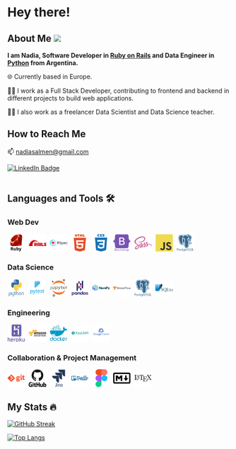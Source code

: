 # Hey there!

## About Me <img src="https://media.giphy.com/media/WUlplcMpOCEmTGBtBW/giphy.gif" width="30">

**I am Nadia, Software Developer in [Ruby on Rails](https://thenewstack.io/why-were-sticking-with-ruby-on-rails-at-gitlab/) and Data Engineer in [Python](https://towardsdatascience.com/top-10-reasons-why-you-need-to-learn-python-as-a-data-scientist-e3d26539ec00) from Argentina.**

:globe_with_meridians: Currently based in Europe.

:woman_technologist: I work as a Full Stack Developer, contributing to frontend and backend in different projects to build web applications.

:woman_teacher: I also work as a freelancer Data Scientist and Data Science teacher.

## How to Reach Me 

:mailbox: nadiasalmen@gmail.com

<div id="badges">
  <a href="https://www.linkedin.com/in/nadia-salmen/" target="_blank">
    <img src="https://img.shields.io/badge/LinkedIn-blue?style=for-the-badge&logo=linkedin&logoColor=white" alt="LinkedIn Badge"/>
  </a>
</div>

<img src="https://komarev.com/ghpvc/?username=nadiasalmen&style=flat-square&color=blue" alt=""/>

## Languages and Tools :hammer_and_wrench:

### Web Dev
<div>
  <img src="https://github.com/devicons/devicon/blob/master/icons/ruby/ruby-original-wordmark.svg"  title="Ruby" alt="Ruby" width="40" height="40"/>&nbsp;
  <img src="https://github.com/devicons/devicon/blob/master/icons/rails/rails-plain-wordmark.svg"  title="RoR" alt="RoR" width="40" height="40"/>&nbsp;
  <img src="https://github.com/devicons/devicon/blob/master/icons/rspec/rspec-original-wordmark.svg"  title="Rspec" alt="Rspec" width="40" height="40"/>&nbsp;
  <img src="https://github.com/devicons/devicon/blob/master/icons/html5/html5-plain-wordmark.svg" title="HTML5" alt="HTML" width="40" height="40"/>&nbsp;
  <img src="https://github.com/devicons/devicon/blob/master/icons/css3/css3-plain-wordmark.svg"  title="CSS3" alt="CSS" width="40" height="40"/>&nbsp;
  <img src="https://github.com/devicons/devicon/blob/master/icons/bootstrap/bootstrap-plain-wordmark.svg"  title="Bootstrap" alt="Bootstrap" width="40" height="40"/>&nbsp;
  <img src="https://github.com/devicons/devicon/blob/master/icons/sass/sass-original.svg"  title="Sass" alt="Sass" width="40" height="40"/>&nbsp;
  <img src="https://github.com/devicons/devicon/blob/master/icons/javascript/javascript-original.svg" title="JavaScript" alt="JavaScript" width="40" height="40"/>&nbsp;
  <img src="https://github.com/devicons/devicon/blob/master/icons/postgresql/postgresql-plain-wordmark.svg" title="PostgreSQL"  alt="PostgreSQL" width="40" height="40"/>&nbsp;
</div>

### Data Science
<div>
  <img src="https://github.com/devicons/devicon/blob/master/icons/python/python-original-wordmark.svg"  title="Python" alt="Python" width="40" height="40"/>&nbsp;
  <img src="https://github.com/devicons/devicon/blob/master/icons/pytest/pytest-plain-wordmark.svg"  title="Pytest" alt="Pytest" width="40" height="40"/>&nbsp;
  <img src="https://github.com/devicons/devicon/blob/master/icons/jupyter/jupyter-original-wordmark.svg"  title="Jupyter" alt="Jupyter" width="40" height="40"/>&nbsp;
  <img src="https://github.com/devicons/devicon/blob/master/icons/pandas/pandas-original-wordmark.svg"  title="Pandas" alt="Pandas" width="40" height="40"/>&nbsp;
  <img src="https://github.com/devicons/devicon/blob/master/icons/numpy/numpy-original-wordmark.svg"  title="Numpy" alt="Numpy" width="40" height="40"/>&nbsp;
  <img src="https://github.com/devicons/devicon/blob/master/icons/tensorflow/tensorflow-original-wordmark.svg"  title="Tensorflow" alt="Tensorflow" width="40" height="40"/>&nbsp;
  <img src="https://github.com/devicons/devicon/blob/master/icons/postgresql/postgresql-plain-wordmark.svg" title="PostgreSQL"  alt="PostgreSQL" width="40" height="40"/>&nbsp;
  <img src="https://github.com/devicons/devicon/blob/master/icons/sqlite/sqlite-original-wordmark.svg"  title="SQLite" alt="SQLite" width="40" height="40"/>&nbsp;
</div>

### Engineering
<div>
  <img src="https://github.com/devicons/devicon/blob/master/icons/heroku/heroku-plain-wordmark.svg"  title="Heroku" alt="Heroku" width="40" height="40"/>&nbsp;
  <img src="https://github.com/devicons/devicon/blob/master/icons/amazonwebservices/amazonwebservices-original-wordmark.svg" title="AWS" alt="AWS" width="40" height="40"/>&nbsp;
  <img src="https://github.com/devicons/devicon/blob/master/icons/docker/docker-plain-wordmark.svg"  title="Docker" alt="Docker" width="40" height="40"/>&nbsp;
<img src="https://github.com/devicons/devicon/blob/master/icons/fastapi/fastapi-plain-wordmark.svg"  title="FastAPI" alt="FastAPI" width="40" height="40"/>&nbsp;
  <img src="https://github.com/devicons/devicon/blob/master/icons/googlecloud/googlecloud-plain-wordmark.svg"  title="GCP" alt="GCP" width="40" height="40"/>&nbsp;
</div>

### Collaboration & Project Management
<div>
  <img src="https://github.com/devicons/devicon/blob/master/icons/git/git-plain-wordmark.svg"  title="git" alt="git" width="40" height="40"/>&nbsp;
  <img src="https://github.com/devicons/devicon/blob/master/icons/github/github-original-wordmark.svg"  title="github" alt="github" width="40" height="40"/>&nbsp;
  <img src="https://github.com/devicons/devicon/blob/master/icons/jira/jira-plain-wordmark.svg"  title="Jira" alt="Jira" width="40" height="40"/>&nbsp;
  <img src="https://github.com/devicons/devicon/blob/master/icons/trello/trello-plain-wordmark.svg"  title="Trello" alt="Trello" width="40" height="40"/>&nbsp;
  <img src="https://github.com/devicons/devicon/blob/master/icons/figma/figma-original.svg"  title="Figma" alt="Figma" width="40" height="40"/>&nbsp;
  <img src="https://github.com/devicons/devicon/blob/master/icons/markdown/markdown-original.svg"  title="Markdown" alt="Markdown" width="40" height="40"/>&nbsp;
  <img src="https://github.com/devicons/devicon/blob/master/icons/latex/latex-original.svg"  title="Latex" alt="Latex" width="40" height="40"/>&nbsp;
</div>

## My Stats :fire:

[![GitHub Streak](http://github-readme-streak-stats.herokuapp.com?user=nadiasalmen&theme=light&background=fff)](https://git.io/streak-stats)

[![Top Langs](https://github-readme-stats.vercel.app/api/top-langs/?username=nadiasalmen&layout=compact&theme=vision-friendly-light)](https://github.com/anuraghazra/github-readme-stats)
